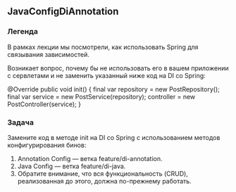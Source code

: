 ## JavaConfigDiAnnotation
### Легенда
В рамках лекции мы посмотрели, как использовать Spring для связывания зависимостей.

Возникает вопрос, почему бы не использовать его в вашем приложении с сервлетами и не заменить указанный ниже код на DI со Spring:

@Override
public void init() {
    final var repository = new PostRepository();
    final var service = new PostService(repository);
    controller = new PostController(service);
}
### Задача
Замените код в методе init на DI со Spring с использованием методов конфигурирования бинов:

1. Annotation Config — ветка feature/di-annotation.
2. Java Config — ветка feature/di-java.
3. Обратите внимание, что вся функциональность (CRUD), реализованная до этого, должна по-прежнему работать.
